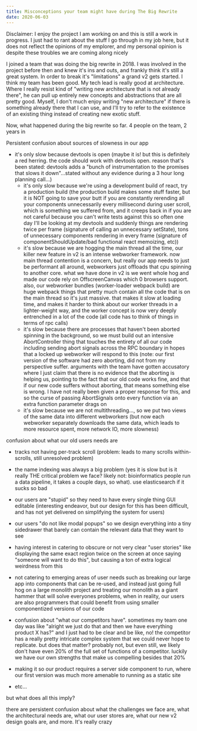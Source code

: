```yaml
---
title: Misconceptions your team might have during The Big Rewrite
date: 2020-06-03
---
```


Disclaimer: I enjoy the project I am working on and this is still a work in
progress. I just had to rant about the stuff I go through in my job here, but it
does not reflect the opinions of my emplorer, and my personal opinion is despite
these troubles we are coming along nicely

I joined a team that was doing the big rewrite in 2018. I was involved in the
project before then and knew it's ins and outs, and frankly think it's still a
great system. In order to break it's "limitations" a grand v2 gets started. I
think my team has been good. My tech lead is really good at architecture. Where
I really resist kind of "writing new architecture that is not already there", he
can pull up entirely new concepts and abstractions that are all pretty good.
Myself, I don't much enjoy writing "new architecture" if there is something
already there that I can use, and I'll try to refer to the existence of an
existing thing instead of creating new exotic stuff.

Now, what happened during the big rewrite so far. 4 people on the team, 2 years
in

Persistent confusion about sources of slowness in our app

- it's only slow because devtools is open (maybe it is! but this is definitely a
  red herring. the code should work with devtools open. reason that's been
  stated: devtools adds a "bunch of instrumentation to the promises that slows
  it down"...stated without any evidence during a 3 hour long planning call...)
  - it's only slow because we're using a development build of react, try a
    production build (the production build makes some stuff faster, but it is
    NOT going to save your butt if you are constantly rerending all your
    components unnecessarily every millisecond during user scroll, which is
    something we suffered from, and it creeps back in if you are not careful
    because you can't write tests against this so often one day I'll be looking
    at my devtools and suddenly things are rendering twice per frame (signature
    of calling an unnecessary setState), tons of unnecessary components
    rendering in every frame (signature of componentShouldUpdate/bad functional
    react memoizing, etc))
  - it's slow because we are hogging the main thread all the time, our killer
    new feature in v2 is an intense webworker framework. now main thread
    contention is a concern, but really our app needs to just be performant all
    around, webworkers just offloads that cpu spinning to another core. what we
    have done in v2 is we went whole hog and made our code rely on
    OffscreenCanvas which 0 browsers support. also, our webworker bundles
    (worker-loader webpack build) are huge webpack things that pretty much
    contain all the code that is on the main thread so it's just massive. that
    makes it slow at loading time, and makes it harder to think about our worker
    threads in a lighter-weight way, and the worker concept is now very deeply
    entrenched in a lot of the code (all code has to think of things in terms of
    rpc calls)
  - it's slow because there are processes that haven't been aborted spinning in
    the background, so we must build out an intensive AbortController thing that
    touches the entirety of all our code including sending abort signals across
    the RPC boundary in hopes that a locked up webworker will respond to this
    (note: our first version of the software had zero aborting, did not from my
    perspective suffer. arguments with the team have gotten accusatory where I
    just claim that there is no evidence that the aborting is helping us,
    pointing to the fact that our old code works fine, and that if our new code
    suffers without aborting, that means something else is wrong. I have not
    really been given a proper response for this, and so the curse of passing
    AbortSignals onto every function via an extra function parameter drags on
  - it's slow because we are not multithreading..., so we put two views of the
    same data into different webworkers (but now each webworker separately
    downloads the same data, which leads to more resource spent, more network
    IO, more slowness)

confusion about what our old users needs are

- tracks not having per-track scroll (problem: leads to many scrolls
  within-scrolls, still unresolved problem)
- the name indexing was always a big problem (yes it is slow but is it really
  THE critical problem we face? likely not: bioinformatics people run a data
  pipeline, it takes a couple days, so what). use elasticsearch if it sucks so
  bad
- our users are "stupid" so they need to have every single thing GUI editable
  (interesting endeavor, but our design for this has been difficult, and has not
  yet delivered on simplifying the system for users)
- our users "do not like modal popups" so we design everything into a tiny
  sidedrawer that barely can contain the relevant data that they want to see
- having interest in catering to obscure or not very clear "user stories" like
  displaying the same exact region twice on the screen at once saying "someone
  will want to do this", but causing a ton of extra logical weirdness from this
- not catering to emerging areas of user needs such as breaking our large app
  into components that can be re-used, and instead just going full hog on a
  large monolith project and treating our monolith as a giant hammer that will
  solve everyones problems, when in reality, our users are also programmers that
  could benefit from using smaller componentized versions of our code
- confusion about "what our competitors have". sometimes my team one day was
  like "alright we just do that and then we have everything product X has?" and
  I just had to be clear and be like, no! the competitor has a really pretty
  intricate complex system that we could never hope to replicate. but does that
  matter? probably not, but even still, we likely don't have even 20% of the
  full set of functions of a competitor. luckily we have our own strengths that
  make us compelling besides that 20%
- making it so our product requires a server side component to run, where our
  first version was much more amenable to running as a static site

- etc...

but what does all this imply?

there are persistent confusion about what the challenges we face are, what the
architectural needs are, what our user stores are, what our new v2 design goals
are, and more. It's really crazy
